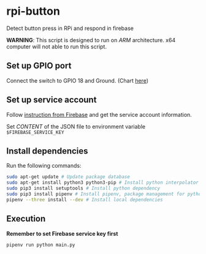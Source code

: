 # rpi-button
Detect button press in RPi and respond in firebase

__WARNING__: This script is designed to run on _ARM_ architecture. x64 computer will not able to run this script.

## Set up GPIO port
Connect the switch to GPIO 18 and Ground. (Chart [here](http://www.mediafire.com/download/dp0sbulael9ns2a/Raspberry_Pi_GPIO_Pintout_diagram_v2.pdf))

## Set up service account
Follow [instruction from Firebase](https://firebase.google.com/docs/admin/setup) and get the service account information.

Set _CONTENT_ of the JSON file to environment variable `$FIREBASE_SERVICE_KEY`

## Install dependencies
Run the following commands:
```bash
sudo apt-get update # Update package database
sudo apt-get install python3 python3-pip # Install python interpolator
sudo pip3 install setuptools # Install python dependency
sudo pip3 install pipenv # Install pipenv, package management for python
pipenv --three install --dev # Install local dependencies
```

## Execution
__Remember to set Firebase service key first__
```bash
pipenv run python main.py
```
